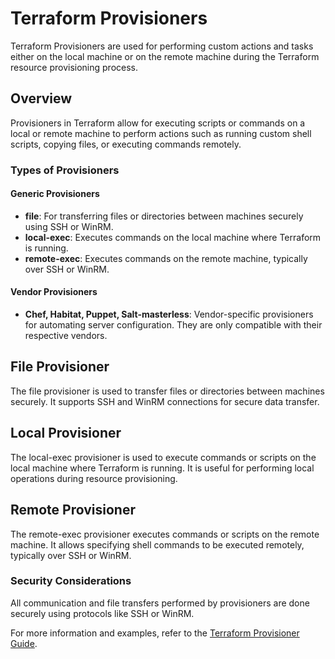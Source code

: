 # Terraform Provisioners

Terraform Provisioners are used for performing custom actions and tasks either on the local machine or on the remote machine during the Terraform resource provisioning process.

## Overview

Provisioners in Terraform allow for executing scripts or commands on a local or remote machine to perform actions such as running custom shell scripts, copying files, or executing commands remotely.

### Types of Provisioners

#### Generic Provisioners

- **file**: For transferring files or directories between machines securely using SSH or WinRM.
- **local-exec**: Executes commands on the local machine where Terraform is running.
- **remote-exec**: Executes commands on the remote machine, typically over SSH or WinRM.

#### Vendor Provisioners

- **Chef, Habitat, Puppet, Salt-masterless**: Vendor-specific provisioners for automating server configuration. They are only compatible with their respective vendors.

## File Provisioner

The file provisioner is used to transfer files or directories between machines securely. It supports SSH and WinRM connections for secure data transfer.

## Local Provisioner

The local-exec provisioner is used to execute commands or scripts on the local machine where Terraform is running. It is useful for performing local operations during resource provisioning.

## Remote Provisioner

The remote-exec provisioner executes commands or scripts on the remote machine. It allows specifying shell commands to be executed remotely, typically over SSH or WinRM.

### Security Considerations

All communication and file transfers performed by provisioners are done securely using protocols like SSH or WinRM.

For more information and examples, refer to the [Terraform Provisioner Guide](https://jhooq.com/terraform-provisioner/).
